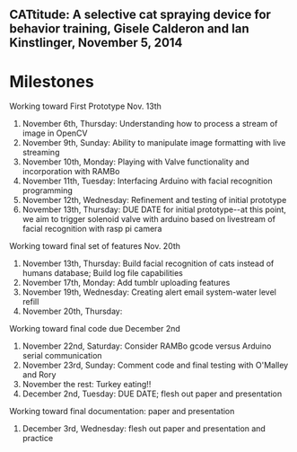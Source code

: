 CATtitude: A selective cat spraying device for behavior training, Gisele Calderon and Ian Kinstlinger, November 5, 2014
----

Milestones
========

Working toward First Prototype Nov. 13th

1. November 6th, Thursday: Understanding how to process a stream of image in OpenCV
1. November 9th, Sunday: Ability to manipulate image formatting with live streaming
1. November 10th, Monday: Playing with Valve functionality and incorporation with RAMBo 
1. November 11th, Tuesday: Interfacing Arduino with facial recognition programming
1. November 12th, Wednesday: Refinement and testing of initial prototype 
1. November 13th, Thursday: DUE DATE for initial prototype--at this point, we aim to trigger solenoid valve with arduino based on livestream of facial recognition with rasp pi camera

Working toward final set of features Nov. 20th

1. November 13th, Thursday: Build facial recognition of cats instead of humans database; Build log file capabilities 
1. November 17th, Monday:  Add tumblr uploading features
1. November 19th, Wednesday: Creating alert email system-water level refill
1. November 20th, Thursday:

Working toward final code due December 2nd

1. November 22nd, Saturday: Consider RAMBo gcode versus Arduino serial communication
1. November 23rd, Sunday: Comment code and final testing with O'Malley and Rory
1. November the rest: Turkey eating!!
1. December 2nd, Tuesday: DUE DATE; flesh out paper and presentation

Working toward final documentation: paper and presentation

1. December 3rd, Wednesday: flesh out paper and presentation and practice


